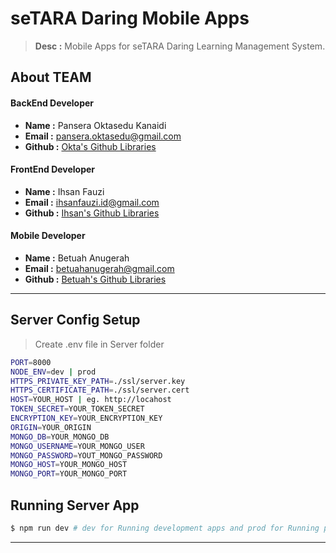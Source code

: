 # seTARA Daring Mobile Apps

> **Desc :** Mobile Apps for seTARA Daring Learning Management System.

## About TEAM

#### BackEnd Developer
- **Name :** Pansera Oktasedu Kanaidi
- **Email :** pansera.oktasedu@gmail.com
- **Github :** [Okta's Github Libraries](https://github.com/pansedo/)

#### FrontEnd Developer
- **Name :** Ihsan Fauzi
- **Email :** ihsanfauzi.id@gmail.com
- **Github :** [Ihsan's Github Libraries](https://github.com/ihsan-fauzi/)

#### Mobile Developer
- **Name :** Betuah Anugerah
- **Email :** betuahanugerah@gmail.com
- **Github :** [Betuah's Github Libraries](https://github.com/betuah/)

<hr>

## Server Config Setup
> Create .env file in Server folder
```sh
PORT=8000
NODE_ENV=dev | prod
HTTPS_PRIVATE_KEY_PATH=./ssl/server.key
HTTPS_CERTIFICATE_PATH=./ssl/server.cert
HOST=YOUR_HOST | eg. http://locahost
TOKEN_SECRET=YOUR_TOKEN_SECRET
ENCRYPTION_KEY=YOUR_ENCRYPTION_KEY
ORIGIN=YOUR_ORIGIN
MONGO_DB=YOUR_MONGO_DB
MONGO_USERNAME=YOUR_MONGO_USER
MONGO_PASSWORD=YOUT_MONGO_PASSWORD
MONGO_HOST=YOUR_MONGO_HOST
MONGO_PORT=YOUR_MONGO_PORT
```

## Running Server App
```sh
$ npm run dev # dev for Running development apps and prod for Running production apps

```

<hr>